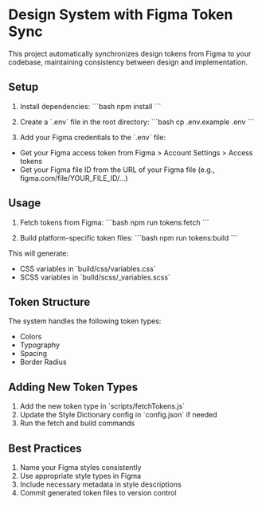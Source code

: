 # Design System with Figma Token Sync

This project automatically synchronizes design tokens from Figma to your codebase, maintaining consistency between design and implementation.

## Setup

1. Install dependencies:
\`\`\`bash
npm install
\`\`\`

2. Create a \`.env\` file in the root directory:
\`\`\`bash
cp .env.example .env
\`\`\`

3. Add your Figma credentials to the \`.env\` file:
- Get your Figma access token from Figma > Account Settings > Access tokens
- Get your Figma file ID from the URL of your Figma file (e.g., figma.com/file/YOUR_FILE_ID/...)

## Usage

1. Fetch tokens from Figma:
\`\`\`bash
npm run tokens:fetch
\`\`\`

2. Build platform-specific token files:
\`\`\`bash
npm run tokens:build
\`\`\`

This will generate:
- CSS variables in \`build/css/variables.css\`
- SCSS variables in \`build/scss/_variables.scss\`

## Token Structure

The system handles the following token types:
- Colors
- Typography
- Spacing
- Border Radius

## Adding New Token Types

1. Add the new token type in \`scripts/fetchTokens.js\`
2. Update the Style Dictionary config in \`config.json\` if needed
3. Run the fetch and build commands

## Best Practices

1. Name your Figma styles consistently
2. Use appropriate style types in Figma
3. Include necessary metadata in style descriptions
4. Commit generated token files to version control
